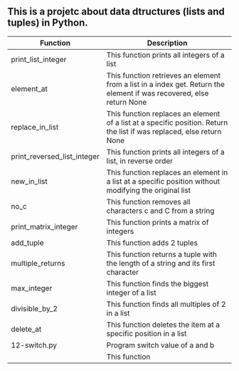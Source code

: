 ## This is a projetc about data dtructures (lists and tuples) in Python.

| Function | Description |
| ------ | ------ |
| print_list_integer | This function  prints all integers of a list |
| element_at | This function retrieves an element from a list in a index get. Return the element if was recovered, else return None |
| replace_in_list | This function replaces an element of a list at a specific position. Return the list if was replaced, else return None |
| print_reversed_list_integer | This function prints all integers of a list, in reverse order |
| new_in_list | This function replaces an element in a list at a specific position without modifying the original list |
| no_c | This function removes all characters c and C from a string |
| print_matrix_integer | This function prints a matrix of integers |
| add_tuple | This function adds 2 tuples |
| multiple_returns | This function returns a tuple with the length of a string and its first character |
| max_integer | This function finds the biggest integer of a list |
| divisible_by_2 | This function finds all multiples of 2 in a list |
| delete_at | This function deletes the item at a specific position in a list |
| 12-switch.py | Program switch value of a and b |
|  | This function  |
